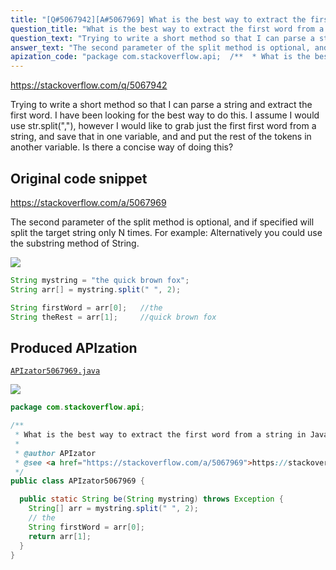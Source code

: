 ```yaml
---
title: "[Q#5067942][A#5067969] What is the best way to extract the first word from a string in Java?"
question_title: "What is the best way to extract the first word from a string in Java?"
question_text: "Trying to write a short method so that I can parse a string and extract the first word. I have been looking for the best way to do this. I assume I would use str.split(\",\"), however I would like to grab just the first first word from a string, and save that in one variable, and and put the rest of the tokens in another variable. Is there a concise way of doing this?"
answer_text: "The second parameter of the split method is optional, and if specified will split the target string only N times. For example: Alternatively you could use the substring method of String."
apization_code: "package com.stackoverflow.api;  /**  * What is the best way to extract the first word from a string in Java?  *  * @author APIzator  * @see <a href=\"https://stackoverflow.com/a/5067969\">https://stackoverflow.com/a/5067969</a>  */ public class APIzator5067969 {    public static String be(String mystring) throws Exception {     String[] arr = mystring.split(\" \", 2);     // the     String firstWord = arr[0];     return arr[1];   } }"
---
```


https://stackoverflow.com/q/5067942

Trying to write a short method so that I can parse a string and extract the first word. I have been looking for the best way to do this.
I assume I would use str.split(&quot;,&quot;), however I would like to grab just the first first word from a string, and save that in one variable, and and put the rest of the tokens in another variable.
Is there a concise way of doing this?



## Original code snippet

https://stackoverflow.com/a/5067969

The second parameter of the split method is optional, and if specified will split the target string only N times.
For example:
Alternatively you could use the substring method of String.

<div class="code-logo"><img src="/stackoverflow.png" /></div>

```java
String mystring = "the quick brown fox";
String arr[] = mystring.split(" ", 2);

String firstWord = arr[0];   //the
String theRest = arr[1];     //quick brown fox
```

## Produced APIzation

[`APIzator5067969.java`](https://github.com/pasqualesalza/apization-temp-data/raw/master/search/APIzator5067969.java)

<div class="code-logo"><img src="/apizator.png" /></div>

```java
package com.stackoverflow.api;

/**
 * What is the best way to extract the first word from a string in Java?
 *
 * @author APIzator
 * @see <a href="https://stackoverflow.com/a/5067969">https://stackoverflow.com/a/5067969</a>
 */
public class APIzator5067969 {

  public static String be(String mystring) throws Exception {
    String[] arr = mystring.split(" ", 2);
    // the
    String firstWord = arr[0];
    return arr[1];
  }
}

```